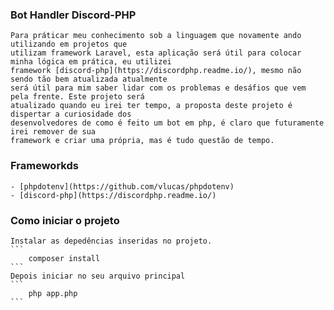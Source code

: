 ### Bot Handler Discord-PHP
    Para práticar meu conhecimento sob a linguagem que novamente ando utilizando em projetos que 
    utilizam framework Laravel, esta aplicação será útil para colocar minha lógica em prática, eu utilizei
    framework [discord-php](https://discordphp.readme.io/), mesmo não sendo tão bem atualizada atualmente
    será útil para mim saber lidar com os problemas e desáfios que vem pela frente. Este projeto será
    atualizado quando eu irei ter tempo, a proposta deste projeto é dispertar a curiosidade dos
    desenvolvedores de como é feito um bot em php, é claro que futuramente irei remover de sua
    framework e criar uma própria, mas é tudo questão de tempo.
### Frameworkds
    - [phpdotenv](https://github.com/vlucas/phpdotenv)
    - [discord-php](https://discordphp.readme.io/)
### Como iniciar o projeto
    Instalar as depedências inseridas no projeto.
    ```
        composer install
    ```
    Depois iniciar no seu arquivo principal
    ```
        php app.php
    ```
